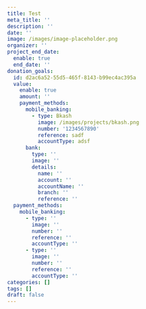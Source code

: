 ```yaml
---
title: Test
meta_title: ''
description: ''
date: ''
image: /images/image-placeholder.png
organizer: ''
project_end_date:
  enable: true
  end_date: ''
donation_goals:
  id: d2ac6a52-55d5-465f-8143-b99ec4ac395a
  value:
    enable: true
    amount: ''
    payment_methods:
      mobile_banking:
        - type: Bkash
          image: /images/projects/bkash.png
          number: '1234567890'
          reference: sadf
          accountType: adsf
      bank:
        type: ''
        image: ''
        details:
          name: ''
          account: ''
          accountName: ''
          branch: ''
          reference: ''
  payment_methods:
    mobile_banking:
      - type: ''
        image: ''
        number: ''
        reference: ''
        accountType: ''
      - type: ''
        image: ''
        number: ''
        reference: ''
        accountType: ''
categories: []
tags: []
draft: false
---
```

